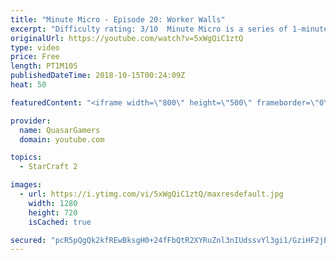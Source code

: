 ```yaml
---
title: "Minute Micro - Episode 20: Worker Walls"
excerpt: "Difficulty rating: 3/10  Minute Micro is a series of 1-minute videos explaining how to perform common micro techniques. This episode is on walling with workers  twitch.tv/Quasarprintf"
originalUrl: https://youtube.com/watch?v=5xWgQiC1ztQ
type: video
price: Free
length: PT1M10S
publishedDateTime: 2018-10-15T00:24:09Z
heat: 50

featuredContent: "<iframe width=\"800\" height=\"500\" frameborder=\"0\" src=\"https://www.youtube.com/embed/5xWgQiC1ztQ\" allow=\"accelerometer; autoplay; encrypted-media; gyroscope; picture-in-picture\" allowfullscreen></iframe>"

provider:
  name: QuasarGamers
  domain: youtube.com

topics:
  - StarCraft 2

images:
  - url: https://i.ytimg.com/vi/5xWgQiC1ztQ/maxresdefault.jpg
    width: 1280
    height: 720
    isCached: true

secured: "pcR5pQgQk2kfREwBksgH0+24fFbQtR2XYRuZnl3nIUdssvYl3gi1/GziHF2jBHdD3nzCJna8curRfAIaiozFkWUFQQvwzS+8/GIQQYGDp/8a4dSkj/ACUz8yq3OGf62vyPxQImmfzvGCKJG3Q84pHIH1j9WKLQDgF7VnrPID1oOuriDZCYz1KdTBY6qVp1oHLShjowmitwrLpelFuQhfXB7U5MLWbUgb8KMfP13X3Gfo/su7m/hHga9v0Onx8CQAjij+ecspNO2H4JZRFQnGN9Ae/ON7ovFS9NtgkpCMIPec0uEEosOD8Qn3XViaOJ8ju1OWMYqd4/8O1QZpr7eNpAAm7oTnBphAeDfWOEGv73iGCLp2OlqlItPTwey10TLIh2NKTRzAdVYvuLoAlOZF8JpiBygzwjulIlADPoaE/aI=;vwRVu//94mPrKtYLCttPSQ=="
---
```



